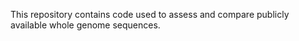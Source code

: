 This repository contains code used to assess and compare publicly available whole genome sequences.
